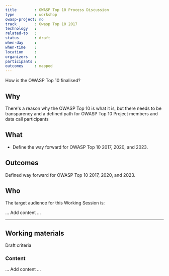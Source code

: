 ```yaml
---
title        : OWASP Top 10 Process Discussion
type         : workshop
owasp-project: no
track        : Owasp Top 10 2017
technology   :
related-to   :
status       : draft
when-day     :
when-time    :
location     :
organizers   :
participants :
outcomes     : mapped
---
```


How is the OWASP Top 10 finalised?

## Why

There's a reason why the OWASP Top 10 is what it is, but there needs to be transparency
and a defined path for OWASP Top 10 Project members and data call participants

## What

 - Define the way forward for OWASP Top 10 2017, 2020, and 2023.

## Outcomes

Defined way forward for OWASP Top 10 2017, 2020, and 2023.

## Who

The target audience for this Working Session is:

... Add content ...

---

## Working materials

Draft criteria

### Content

... Add content ...
